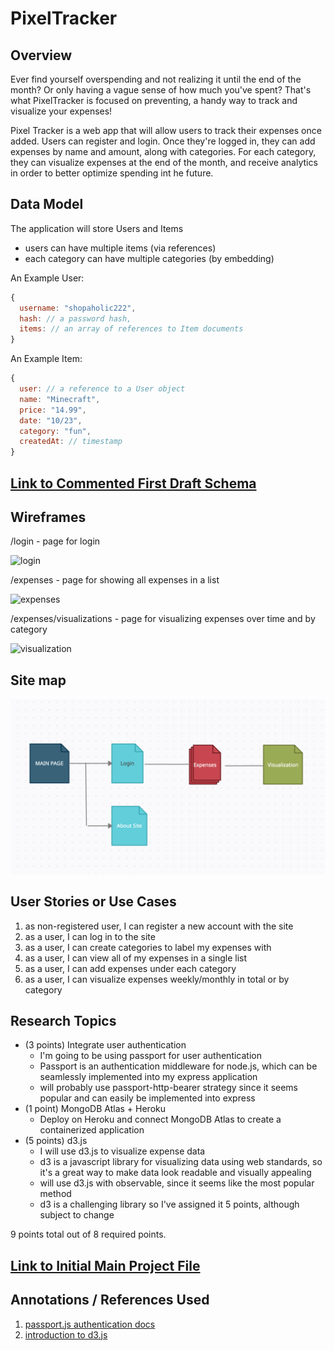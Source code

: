 # PixelTracker

## Overview

Ever find yourself overspending and not realizing it until the end of the month? Or only having a vague sense of how much you've spent? That's what PixelTracker is focused on preventing, a handy way to track and visualize your expenses!

Pixel Tracker is a web app that will allow users to track their expenses once added. Users can register and login. Once they're logged in, they can add expenses by name and amount, along with categories. For each category, they can visualize expenses at the end of the month, and receive analytics in order to better optimize spending int he future.

## Data Model

The application will store Users and Items

* users can have multiple items (via references)
* each category can have multiple categories (by embedding)

An Example User:

```javascript
{
  username: "shopaholic222",
  hash: // a password hash,
  items: // an array of references to Item documents
}
```

An Example Item:

```javascript
{
  user: // a reference to a User object
  name: "Minecraft", 
  price: "14.99", 
  date: "10/23",
  category: "fun",
  createdAt: // timestamp
}
```

## [Link to Commented First Draft Schema](db.js) 

## Wireframes

/login - page for login

![login](https://github.com/nyu-csci-ua-0467-001-002-spring-2022/final-project-jen-tang/blob/master/documentation/login.png)

/expenses - page for showing all expenses in a list

![expenses](https://github.com/nyu-csci-ua-0467-001-002-spring-2022/final-project-jen-tang/blob/master/documentation/expenses.png)

/expenses/visualizations - page for visualizing expenses over time and by category

![visualization](documentation/visualization.PNG)

## Site map

![Site map](documentation/site-map.png)

## User Stories or Use Cases

1. as non-registered user, I can register a new account with the site
2. as a user, I can log in to the site
3. as a user, I can create categories to label my expenses with
4. as a user, I can view all of my expenses in a single list
5. as a user, I can add expenses under each category
6. as a user, I can visualize expenses weekly/monthly in total or by category

## Research Topics

* (3 points) Integrate user authentication
    * I'm going to be using passport for user authentication
    * Passport is an authentication middleware for node.js, which can be seamlessly implemented into my express application
    * will probably use passport-http-bearer strategy since it seems popular and can easily be implemented into express
* (1 point) MongoDB Atlas + Heroku
    * Deploy on Heroku and connect MongoDB Atlas to create a containerized application
* (5 points) d3.js
    * I will use d3.js to visualize expense data
    * d3 is a javascript library for visualizing data using web standards, so it's a great way to make data look readable and visually appealing
    * will use d3.js with observable, since it seems like the most popular method
    * d3 is a challenging library so I've assigned it 5 points, although subject to change

9 points total out of 8 required points.

## [Link to Initial Main Project File](app.js) 

## Annotations / References Used

1. [passport.js authentication docs](http://passportjs.org/docs)
2. [introduction to d3.js](https://observablehq.com/@d3/learn-d3)

